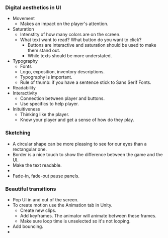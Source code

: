 ### Digital aesthetics in UI
- Movement
  - Makes an impact on the player's attention.
- Saturation
  - Intenstity of how many colors are on the screen.
  - What text want to read? What button do you want to click?
    - Buttons are interactive and saturation should be used to make them stand out.
    - While texts should be more understated.
- Typography
  - Fonts
  - Logo, exposition, inventory descriptions.
  - Typography is important.
  - Rule of thumb: if you have a sentence stick to Sans Serif Fonts.
- Readability
- Interactivity
  - Connection between player and buttons.
  - Use specifics to help player.
- Inituitiveness
  - Thinking like the player.
  - Know your player and get a sense of how do they play.

### Sketching 
- A circular shape can be more pleasing to see for our eyes than a rectangular one.
- Border is a nice touch to show the difference between the game and the UI.
- Make the text readable.
- 
- Fade-in, fade-out pause panels.

### Beautiful transitions
- Pop UI in and out of the screen.
- To create motion use the Animation tab in Unity.
  - Create new clips.
  - Add keyframes. The animator will animate between these frames.
  - Make sure loop time is unselected so it's not looping.
- Add bouncing.
- 